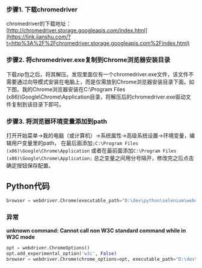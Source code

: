 ### 步骤1. 下载chromedriver

chromedriver的下载地址：
[http://chromedriver.storage.googleapis.com/index.html](https://link.jianshu.com/?t=http%3A%2F%2Fchromedriver.storage.googleapis.com%2Findex.html)

### 步骤2. 将chromedriver.exe复制到Chrome浏览器安装目录

下载zip包之后，将其解压。发现里面仅有一个chromedriver.exe文件，该文件不需要通过向导模式安装在电脑上，而是仅需放到Chrome浏览器安装目录下面。如下图，我的Chrome浏览器安装在C:\Program Files (x86)\Google\Chrome\Application目录，将解压后的chromedriver.exe驱动文件复制到该目录下即可。

### 步骤3. 将浏览器环境变量添加到path

打开开始菜单->我的电脑（或计算机）->系统属性->高级系统设置->环境变量，编辑用户变量里的path，
 在最后面添加`;C:\Program Files (x86)\Google\Chrome\Application`
 或者在最前面添加`C:\Program Files (x86)\Google\Chrome\Application;`
 总之变量之间用分号隔开，修改完之后点击确定按钮保存配置。





## Python代码

```python
browser = webdriver.Chrome(executable_path="D:\dev\python\selenium\webdriver\chromedriver.exe")
```

### 异常

**unknown command: Cannot call non W3C standard command while in W3C mode**

```python
opt = webdriver.ChromeOptions()
opt.add_experimental_option('w3c', False)
browser = webdriver.Chrome(chrome_options=opt, executable_path="D:\dev\python\selenium\webdriver\chromedriver.exe")
```

